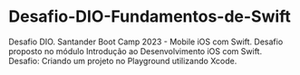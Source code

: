 # Desafio-DIO-Fundamentos-de-Swift
Desafio DIO. Santander Boot Camp 2023 - Mobile iOS com Swift. Desafio proposto no módulo Introdução ao Desenvolvimento iOS com Swift.  Desafio: Criando um projeto no Playground utilizando Xcode.
